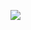 [![](https://repository-images.githubusercontent.com/522786803/95ef4d43-608f-41b6-978c-3b664a240d3e)](https://github.com/mayu-live/framework)
